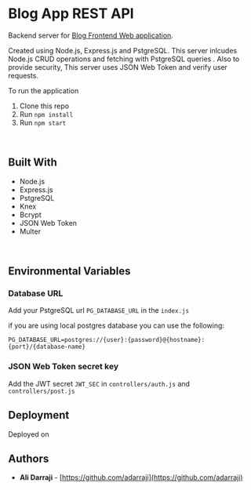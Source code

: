# Blog App REST API

Backend server for [Blog Frontend Web application](https://github.com/adarraji/blog-app).


Created using Node.js, Express.js and PstgreSQL. This server inlcudes Node.js CRUD operations and fetching with PstgreSQL queries . Also to provide security, This server uses JSON Web Token and verify user requests.


To run the application

1. Clone this repo
2. Run `npm install`
3. Run `npm start`
<br/>

## Built With

* Node.js
* Express.js
* PstgreSQL
* Knex
* Bcrypt
* JSON Web Token
* Multer
<br/>

## Environmental Variables

### Database URL

Add your PstgreSQL url `PG_DATABASE_URL` in the `index.js`

if you are using local postgres database you can use the following:

`PG_DATABASE_URL=postgres://{user}:{password}@{hostname}:{port}/{database-name}`


### JSON Web Token secret key

Add the JWT secret `JWT_SEC` in `controllers/auth.js` and `controllers/post.js` 


## Deployment
Deployed on 


## Authors

- **Ali Darraji** - [https://github.com/adarraji](https://github.com/adarraji)
